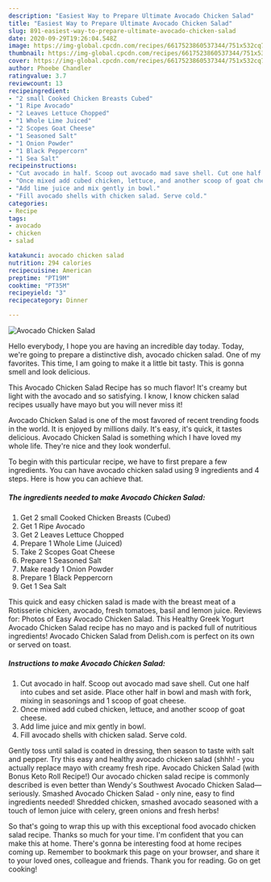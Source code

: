```yaml
---
description: "Easiest Way to Prepare Ultimate Avocado Chicken Salad"
title: "Easiest Way to Prepare Ultimate Avocado Chicken Salad"
slug: 891-easiest-way-to-prepare-ultimate-avocado-chicken-salad
date: 2020-09-29T19:26:04.548Z
image: https://img-global.cpcdn.com/recipes/6617523860537344/751x532cq70/avocado-chicken-salad-recipe-main-photo.jpg
thumbnail: https://img-global.cpcdn.com/recipes/6617523860537344/751x532cq70/avocado-chicken-salad-recipe-main-photo.jpg
cover: https://img-global.cpcdn.com/recipes/6617523860537344/751x532cq70/avocado-chicken-salad-recipe-main-photo.jpg
author: Phoebe Chandler
ratingvalue: 3.7
reviewcount: 13
recipeingredient:
- "2 small Cooked Chicken Breasts Cubed"
- "1 Ripe Avocado"
- "2 Leaves Lettuce Chopped"
- "1 Whole Lime Juiced"
- "2 Scopes Goat Cheese"
- "1 Seasoned Salt"
- "1 Onion Powder"
- "1 Black Peppercorn"
- "1 Sea Salt"
recipeinstructions:
- "Cut avocado in half. Scoop out avocado mad save shell. Cut one half into cubes and set aside. Place other half in bowl and mash with fork, mixing in seasonings and 1 scoop of goat cheese."
- "Once mixed add cubed chicken, lettuce, and another scoop of goat cheese."
- "Add lime juice and mix gently in bowl."
- "Fill avocado shells with chicken salad. Serve cold."
categories:
- Recipe
tags:
- avocado
- chicken
- salad

katakunci: avocado chicken salad 
nutrition: 294 calories
recipecuisine: American
preptime: "PT19M"
cooktime: "PT35M"
recipeyield: "3"
recipecategory: Dinner

---
```



![Avocado Chicken Salad](https://img-global.cpcdn.com/recipes/6617523860537344/751x532cq70/avocado-chicken-salad-recipe-main-photo.jpg)

Hello everybody, I hope you are having an incredible day today. Today, we're going to prepare a distinctive dish, avocado chicken salad. One of my favorites. This time, I am going to make it a little bit tasty. This is gonna smell and look delicious.

This Avocado Chicken Salad Recipe has so much flavor! It&#39;s creamy but light with the avocado and so satisfying. I know, I know chicken salad recipes usually have mayo but you will never miss it!

Avocado Chicken Salad is one of the most favored of recent trending foods in the world. It is enjoyed by millions daily. It's easy, it's quick, it tastes delicious. Avocado Chicken Salad is something which I have loved my whole life. They're nice and they look wonderful.


To begin with this particular recipe, we have to first prepare a few ingredients. You can have avocado chicken salad using 9 ingredients and 4 steps. Here is how you can achieve that.

<!--inarticleads1-->

##### The ingredients needed to make Avocado Chicken Salad:

1. Get 2 small Cooked Chicken Breasts (Cubed)
1. Get 1 Ripe Avocado
1. Get 2 Leaves Lettuce Chopped
1. Prepare 1 Whole Lime (Juiced)
1. Take 2 Scopes Goat Cheese
1. Prepare 1 Seasoned Salt
1. Make ready 1 Onion Powder
1. Prepare 1 Black Peppercorn
1. Get 1 Sea Salt


This quick and easy chicken salad is made with the breast meat of a Rotisserie chicken, avocado, fresh tomatoes, basil and lemon juice. Reviews for: Photos of Easy Avocado Chicken Salad. This Healthy Greek Yogurt Avocado Chicken Salad recipe has no mayo and is packed full of nutritious ingredients! Avocado Chicken Salad from Delish.com is perfect on its own or served on toast. 

<!--inarticleads2-->

##### Instructions to make Avocado Chicken Salad:

1. Cut avocado in half. Scoop out avocado mad save shell. Cut one half into cubes and set aside. Place other half in bowl and mash with fork, mixing in seasonings and 1 scoop of goat cheese.
1. Once mixed add cubed chicken, lettuce, and another scoop of goat cheese.
1. Add lime juice and mix gently in bowl.
1. Fill avocado shells with chicken salad. Serve cold.


Gently toss until salad is coated in dressing, then season to taste with salt and pepper. Try this easy and healthy avocado chicken salad (shhh! - you actually replace mayo with creamy fresh ripe. Avocado Chicken Salad (with Bonus Keto Roll Recipe!) Our avocado chicken salad recipe is commonly described is even better than Wendy&#39;s Southwest Avocado Chicken Salad—seriously. Smashed Avocado Chicken Salad - only nine, easy to find ingredients needed! Shredded chicken, smashed avocado seasoned with a touch of lemon juice with celery, green onions and fresh herbs! 

So that's going to wrap this up with this exceptional food avocado chicken salad recipe. Thanks so much for your time. I'm confident that you can make this at home. There's gonna be interesting food at home recipes coming up. Remember to bookmark this page on your browser, and share it to your loved ones, colleague and friends. Thank you for reading. Go on get cooking!
